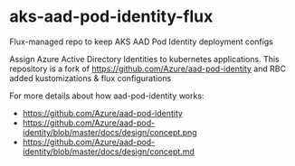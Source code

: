 # aks-aad-pod-identity-flux

Flux-managed repo to keep AKS AAD Pod Identity deployment configs

Assign Azure Active Directory Identities to kubernetes applications. This repository is a fork of https://github.com/Azure/aad-pod-identity and RBC added kustomizations & flux configurations

For more details about how aad-pod-identity works:
* https://github.com/Azure/aad-pod-identity
* https://github.com/Azure/aad-pod-identity/blob/master/docs/design/concept.png
* https://github.com/Azure/aad-pod-identity/blob/master/docs/design/concept.md
